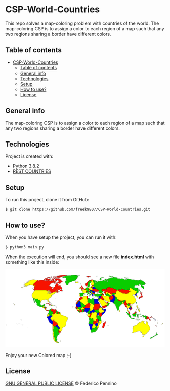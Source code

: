 # CSP-World-Countries
This repo solves a map-coloring problem with countries of the world. The map-coloring CSP is to assign a color to each region of a map such that any two regions sharing a border have different colors.

## Table of contents
- [CSP-World-Countries](#csp-world-countries)
  - [Table of contents](#table-of-contents)
  - [General info](#general-info)
  - [Technologies](#technologies)
  - [Setup](#setup)
  - [How to use?](#how-to-use)
  - [License](#license)

## General info

The map-coloring CSP is to assign a color to each region of a map such that any two regions sharing a border have different colors.

## Technologies
Project is created with:
* Python 3.8.2
* [REST COUNTRIES](https://restcountries.eu/)

## Setup
To run this project, clone it from GitHub:

```
$ git clone https://github.com/freek9807/CSP-World-Countries.git
```

## How to use?

When you have setup the project, you can run it with:

```
$ python3 main.py
```

When the execution will end, you should see a new file **index.html** with something like this inside:

![TSP Problem visualization result](example/example.png)

Enjoy your new Colored map ;-)

## License

[GNU GENERAL PUBLIC LICENSE](https://github.com/freek9807/World-TSP-BB/blob/master/LICENSE) © Federico Pennino
